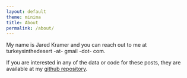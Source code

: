 ```yaml
---
layout: default
theme: minima
title: About
permalink: /about/
---
```


My name is Jared Kramer and you can reach out to me at turkeysinthedesert -at- gmail -dot- com.

If you are interested in any of the data or code for these posts, they are available at my [github repository](https://github.com/jgkramer/jgkramer.github.io/).

